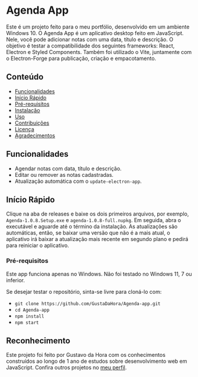 # Agenda App

Este é um projeto feito para o meu portfólio, desenvolvido em um ambiente Windows 10. O Agenda App é um aplicativo desktop feito em JavaScript. Nele, você pode adicionar notas com uma data, título e descrição. O objetivo é testar a compatibilidade dos seguintes frameworks: React, Electron e Styled Components. Também foi utilizado o Vite, juntamente com o Electron-Forge para publicação, criação e empacotamento.

## Conteúdo

- [Funcionalidades](#features)
- [Início Rápido](#getting-started)
- [Pré-requisitos](#prerequisites)
- [Instalação](#installation)
- [Uso](#usage)
- [Contribuições](#contributing)
- [Licença](#license)
- [Agradecimentos](#acknowledgements)

## Funcionalidades

- Agendar notas com data, título e descrição.
- Editar ou remover as notas cadastradas.
- Atualização automática com o `update-electron-app`.

## Início Rápido

Clique na aba de releases e baixe os dois primeiros arquivos, por exemplo, `Agenda-1.0.8.Setup.exe` e `agenda-1.0.8-full.nupkg`. Em seguida, abra o executável e aguarde até o término da instalação. As atualizações são automáticas, então, se baixar uma versão que não é a mais atual, o aplicativo irá baixar a atualização mais recente em segundo plano e pedirá para reiniciar o aplicativo.

### Pré-requisitos

Este app funciona apenas no Windows. Não foi testado no Windows 11, 7 ou inferior.

Se desejar testar o repositório, sinta-se livre para cloná-lo com:

- `git clone https://github.com/GustaDaHora/Agenda-app.git`
- `cd Agenda-app`
- `npm install`
- `npm start`

## Reconhecimento

Este projeto foi feito por Gustavo da Hora com os conhecimentos construídos ao longo de 1 ano de estudos sobre desenvolvimento web em JavaScript. Confira outros projetos no [meu perfil](https://github.com/GustaDaHora).
